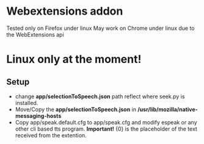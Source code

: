 # Webextensions addon 
Tested only on Firefox under linux
May work on Chrome under linux due to the WebExtensions api

#  Linux only at the moment!

## Setup
* change **app/selectionToSpeech.json** path reflect where seek.py is installed.
* Move/Copy the **app/selectionToSpeech.json** in **/usr/lib/mozilla/native-messaging-hosts**
* Copy app/speak.default.cfg to app/speak.cfg and modify espeak or any other cli based tts program. **Important!** {0} is the placeholder of the text received from the extention.
#

